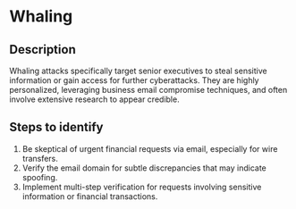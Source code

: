 
# Whaling

## Description

Whaling attacks specifically target senior executives to steal sensitive information or gain access for further cyberattacks. They are highly personalized, leveraging business email compromise techniques, and often involve extensive research to appear credible.

## Steps to identify

1. Be skeptical of urgent financial requests via email, especially for wire transfers.
2. Verify the email domain for subtle discrepancies that may indicate spoofing.
3. Implement multi-step verification for requests involving sensitive information or financial transactions.
